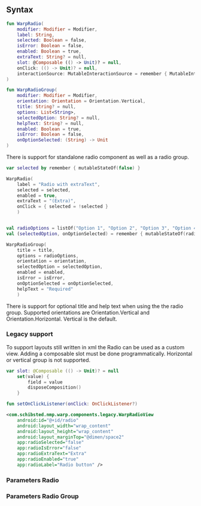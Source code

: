 
## Syntax

```kotlin example
fun WarpRadio(
    modifier: Modifier = Modifier,
    label: String,
    selected: Boolean = false,
    isError: Boolean = false,
    enabled: Boolean = true,
    extraText: String? = null,
    slot: @Composable (() -> Unit)? = null,
    onClick: (() -> Unit)? = null,
    interactionSource: MutableInteractionSource = remember { MutableInteractionSource() }
)

fun WarpRadioGroup(
    modifier: Modifier = Modifier,
    orientation: Orientation = Orientation.Vertical,
    title: String? = null,
    options: List<String>,
    selectedOption: String? = null,
    helpText: String? = null,
    enabled: Boolean = true,
    isError: Boolean = false,
    onOptionSelected: (String) -> Unit
)
```

There is support for standalone radio component as well as a radio group. 

```kotlin example
var selected by remember { mutableStateOf(false) }

WarpRadio(
    label = "Radio with extraText",
    selected = selected,
    enabled = true,
    extraText = "(Extra)",
    onClick = { selected = !selected }
    )


val radioOptions = listOf("Option 1", "Option 2", "Option 3", "Option 4", "Option 5")
val (selectedOption, onOptionSelected) = remember { mutableStateOf(radioOptions[0]) }

WarpRadioGroup(
    title = title,
    options = radioOptions,
    orientation = orientation,
    selectedOption = selectedOption,
    enabled = enabled,
    isError = isError,
    onOptionSelected = onOptionSelected,
    helpText = "Required"
    )
```
There is support for optional title and help text when using the the radio group. Supported orientations are Orientation.Vertical and Orientation.Horizontal. Vertical is the default.



### Legacy support
To support layouts still written in xml the Radio can be used as a custom view. Adding a composable slot must be done programmatically.
Horizontal or vertical group is not supported.

```kotlin example
var slot: @Composable (() -> Unit)? = null
    set(value) {
        field = value
        disposeComposition()
    }

fun setOnClickListener(onClick: OnClickListener?)
```

```xml example
<com.schibsted.nmp.warp.components.legacy.WarpRadioView
    android:id="@+id/radio"
    android:layout_width="wrap_content"
    android:layout_height="wrap_content"
    android:layout_marginTop="@dimen/space2"
    app:radioSelected="false"
    app:radioIsError="false"
    app:radioExtraText="Extra"
    app:radioEnabled="true"
    app:radioLabel="Radio button" />
```

### Parameters Radio 

<api-table type=android component="Radio" />

### Parameters Radio Group

<api-table type=android component="RadioGroup" />


